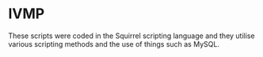 # IVMP



These scripts were coded in the Squirrel scripting language and they utilise various scripting methods and the use of things such as MySQL.

